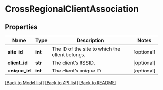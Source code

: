 # CrossRegionalClientAssociation

## Properties
Name | Type | Description | Notes
------------ | ------------- | ------------- | -------------
**site_id** | **int** | The ID of the site to which the client belongs. | [optional] 
**client_id** | **str** | The client’s RSSID. | [optional] 
**unique_id** | **int** | The client’s unique ID. | [optional] 

[[Back to Model list]](../README.md#documentation-for-models) [[Back to API list]](../README.md#documentation-for-api-endpoints) [[Back to README]](../README.md)


